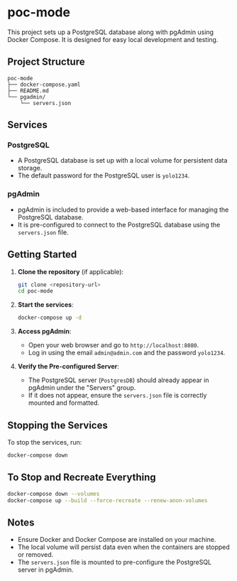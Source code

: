 # poc-mode

This project sets up a PostgreSQL database along with pgAdmin using Docker Compose. It is designed for easy local development and testing.

## Project Structure

```
poc-mode
├── docker-compose.yaml
├── README.md
└── pgadmin/
    └── servers.json
```

## Services

### PostgreSQL

- A PostgreSQL database is set up with a local volume for persistent data storage.
- The default password for the PostgreSQL user is `yolo1234`.

### pgAdmin

- pgAdmin is included to provide a web-based interface for managing the PostgreSQL database.
- It is pre-configured to connect to the PostgreSQL database using the `servers.json` file.

## Getting Started

1. **Clone the repository** (if applicable):
   ```bash
   git clone <repository-url>
   cd poc-mode
   ```

2. **Start the services**:
   ```bash
   docker-compose up -d
   ```

3. **Access pgAdmin**:
   - Open your web browser and go to `http://localhost:8080`.
   - Log in using the email `admin@admin.com` and the password `yolo1234`.

4. **Verify the Pre-configured Server**:
   - The PostgreSQL server (`PostgresDB`) should already appear in pgAdmin under the "Servers" group.
   - If it does not appear, ensure the `servers.json` file is correctly mounted and formatted.

## Stopping the Services

To stop the services, run:
```bash
docker-compose down
```

## To Stop and Recreate Everything

```bash
docker-compose down --volumes
docker-compose up --build --force-recreate --renew-anon-volumes
```

## Notes

- Ensure Docker and Docker Compose are installed on your machine.
- The local volume will persist data even when the containers are stopped or removed.
- The `servers.json` file is mounted to pre-configure the PostgreSQL server in pgAdmin.